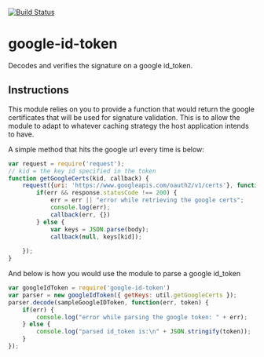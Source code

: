 [![Build Status](https://travis-ci.org/gmelika/google-id-token.png)](https://travis-ci.org/gmelika/google-id-token)

google-id-token
===============

Decodes and verifies the signature on a google id_token.

## Instructions

This module relies on you to provide a function that would return the google certificates that will be used for signature validation.  This is to allow the module to adapt to whatever caching strategy the host application intends to have.

A simple method that hits the google url every time is below:

```javascript
var request = require('request');
// kid = the key id specified in the token
function getGoogleCerts(kid, callback) {
    request({uri: 'https://www.googleapis.com/oauth2/v1/certs'}, function(err, response, body){
        if(err && response.statusCode !== 200) {
            err = err || "error while retrieving the google certs";
            console.log(err);
            callback(err, {})
        } else {
            var keys = JSON.parse(body);
            callback(null, keys[kid]);
        
    });
}
```

And below is how you would use the module to parse a google id_token

```javascript
var googleIdToken = require('google-id-token')
var parser = new googleIdToken({ getKeys: util.getGoogleCerts });
parser.decode(sampleGoogleIDToken, function(err, token) {
    if(err) {
        console.log("error while parsing the google token: " + err);
    } else {
        console.log("parsed id_token is:\n" + JSON.stringify(token));
    }
});
```

